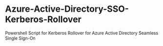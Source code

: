 # Azure-Active-Directory-SSO-Kerberos-Rollover
Powershell Script for Kerberos Rollover for Azure Active Directory Seamless Single Sign-On
